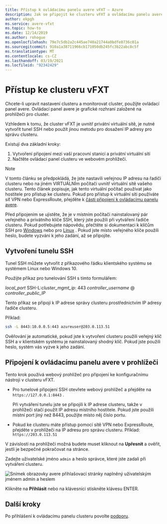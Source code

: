 ```yaml
---
title: Přístup k ovládacímu panelu avere vFXT – Azure
description: Jak se připojit ke clusteru vFXT a ovládacímu panelu avere na bázi prohlížeče pro konfiguraci avere vFXT
author: ekpgh
ms.service: avere-vfxt
ms.topic: how-to
ms.date: 12/14/2019
ms.author: rohogue
ms.openlocfilehash: 79e7c5db2a2c445ae740a21744a0bdfe0736c01a
ms.sourcegitcommit: 910a1a38711966cb171050db245fc3b22abc8c5f
ms.translationtype: MT
ms.contentlocale: cs-CZ
ms.lasthandoff: 03/19/2021
ms.locfileid: "92342429"
---
```

# <a name="access-the-vfxt-cluster"></a>Přístup ke clusteru vFXT

Chcete-li upravit nastavení clusteru a monitorovat cluster, použijte ovládací panel avere. Ovládací panel avere je grafické rozhraní založené na prohlížeči pro cluster.

Vzhledem k tomu, že cluster vFXT je uvnitř privátní virtuální sítě, je nutné vytvořit tunel SSH nebo použít jinou metodu pro dosažení IP adresy pro správu clusteru.

Existují dva základní kroky:

1. Vytvoření připojení mezi vaší pracovní stanicí a privátní virtuální sítí
1. Načtěte ovládací panel clusteru ve webovém prohlížeči.

> [!NOTE]
> V tomto článku se předpokládá, že jste nastavili veřejnou IP adresu na řadiči clusteru nebo na jiném VIRTUÁLNÍm počítači uvnitř virtuální sítě vašeho clusteru. Tento článek popisuje, jak tento virtuální počítač používat jako hostitele pro přístup ke clusteru. Pokud pro přístup k virtuální síti používáte síť VPN nebo ExpressRoute, přejděte k [části připojení k ovládacímu panelu avere](#connect-to-the-avere-control-panel-in-a-browser).

Před připojením se ujistěte, že je v místním počítači nainstalovaný pár veřejného a privátního klíče SSH, který jste použili při vytváření řadiče clusteru. Pokud potřebujete nápovědu, přečtěte si dokumentaci k klíčům SSH pro [Windows](../virtual-machines/linux/ssh-from-windows.md) nebo pro [Linux](../virtual-machines/linux/mac-create-ssh-keys.md) . Pokud jste místo veřejného klíče použili heslo, budete vyzváni k jeho zadání, až se připojíte.

## <a name="create-an-ssh-tunnel"></a>Vytvoření tunelu SSH

Tunel SSH můžete vytvořit z příkazového řádku klientského systému se systémem Linux nebo Windows 10.

Použijte příkaz pro tunelování SSH s tímto formulářem:

*local_port* SSH-L:*cluster_mgmt_ip*: 443 *controller_username* \@ *controller_public_IP*

Tento příkaz se připojí k IP adrese správy clusteru prostřednictvím IP adresy řadiče clusteru.

Příklad:

```sh
ssh -L 8443:10.0.0.5:443 azureuser@203.0.113.51
```

Ověřování je automatické, pokud jste k vytvoření clusteru použili veřejný klíč SSH a v klientském systému je nainstalovaný shodný klíč. Pokud jste použili heslo, systém vás vyzve k jeho zadání.

## <a name="connect-to-the-avere-control-panel-in-a-browser"></a>Připojení k ovládacímu panelu avere v prohlížeči

Tento krok používá webový prohlížeč pro připojení ke konfiguračnímu nástroji v clusteru vFXT.

* Pro tunelové připojení SSH otevřete webový prohlížeč a přejděte na `https://127.0.0.1:8443` .

  Při vytváření tunelu jste se připojili k IP adrese clusteru, takže v prohlížeči stačí použít IP adresu místního hostitele. Pokud jste použili místní port jiný než 8443, použijte místo něj číslo portu.

* Pokud ke clusteru máte přístup pomocí sítě VPN nebo ExpressRoute, přejděte v prohlížeči na IP adresu pro správu clusteru. Příklad: ``https://203.0.113.51``

V závislosti na prohlížeči možná budete muset kliknout na **Upřesnit** a ověřit, jestli je bezpečné pokračovat na stránce.

Zadejte uživatelské jméno `admin` a heslo správce, které jste zadali při vytváření clusteru.

![Snímek obrazovky avere přihlašovací stránky naplněný uživatelským jménem admin a heslem](media/avere-vfxt-gui-login.png)

Klikněte na **Přihlásit** nebo na klávesnici stiskněte klávesu ENTER.

## <a name="next-steps"></a>Další kroky

Po přihlášení k ovládacímu panelu clusteru povolte [podporu](avere-vfxt-enable-support.md).